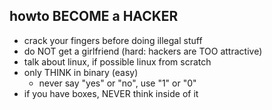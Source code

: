## howto BECOME a HACKER

- crack your fingers before doing illegal stuff
- do NOT get a girlfriend (hard: hackers are TOO attractive)
- talk about linux, if possible linux from scratch
- only THINK in binary (easy)
	- never say "yes" or "no", use "1" or "0"
- if you have boxes, NEVER think inside of it
